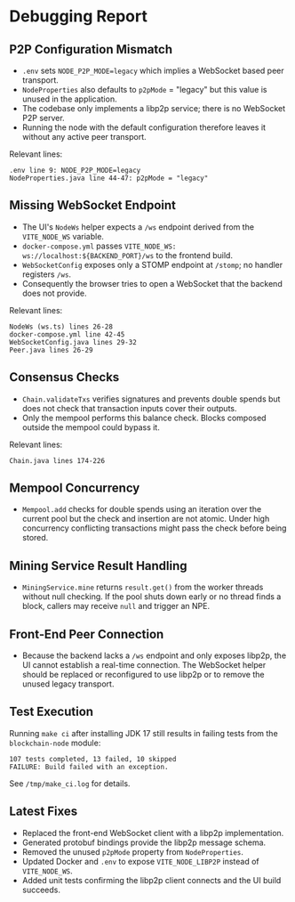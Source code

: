 # Debugging Report

## P2P Configuration Mismatch

- `.env` sets `NODE_P2P_MODE=legacy` which implies a WebSocket based peer transport.
- `NodeProperties` also defaults to `p2pMode` = "legacy" but this value is unused in the application.
- The codebase only implements a libp2p service; there is no WebSocket P2P server.
- Running the node with the default configuration therefore leaves it without any active peer transport.

Relevant lines:
```
.env line 9: NODE_P2P_MODE=legacy
NodeProperties.java line 44-47: p2pMode = "legacy"
```

## Missing WebSocket Endpoint

- The UI's `NodeWs` helper expects a `/ws` endpoint derived from the `VITE_NODE_WS` variable.
- `docker-compose.yml` passes `VITE_NODE_WS: ws://localhost:${BACKEND_PORT}/ws` to the frontend build.
- `WebSocketConfig` exposes only a STOMP endpoint at `/stomp`; no handler registers `/ws`.
- Consequently the browser tries to open a WebSocket that the backend does not provide.

Relevant lines:
```
NodeWs (ws.ts) lines 26-28
docker-compose.yml line 42-45
WebSocketConfig.java lines 29-32
Peer.java lines 26-29
```

## Consensus Checks

- `Chain.validateTxs` verifies signatures and prevents double spends but does not check that transaction inputs cover their outputs.
- Only the mempool performs this balance check. Blocks composed outside the mempool could bypass it.

Relevant lines:
```
Chain.java lines 174-226
```

## Mempool Concurrency

- `Mempool.add` checks for double spends using an iteration over the current pool but the check and insertion are not atomic. Under high concurrency conflicting transactions might pass the check before being stored.

## Mining Service Result Handling

- `MiningService.mine` returns `result.get()` from the worker threads without null checking. If the pool shuts down early or no thread finds a block, callers may receive `null` and trigger an NPE.

## Front‑End Peer Connection

- Because the backend lacks a `/ws` endpoint and only exposes libp2p, the UI cannot establish a real-time connection. The WebSocket helper should be replaced or reconfigured to use libp2p or to remove the unused legacy transport.

## Test Execution

Running `make ci` after installing JDK 17 still results in failing tests from the `blockchain-node` module:
```
107 tests completed, 13 failed, 10 skipped
FAILURE: Build failed with an exception.
```
See `/tmp/make_ci.log` for details.

## Latest Fixes

- Replaced the front-end WebSocket client with a libp2p implementation.
- Generated protobuf bindings provide the libp2p message schema.
- Removed the unused `p2pMode` property from `NodeProperties`.
- Updated Docker and `.env` to expose `VITE_NODE_LIBP2P` instead of `VITE_NODE_WS`.
- Added unit tests confirming the libp2p client connects and the UI build succeeds.
